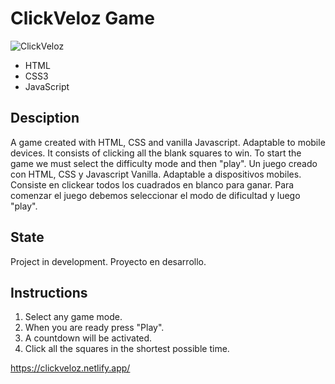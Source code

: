 # ClickVeloz Game

![ClickVeloz](https://user-images.githubusercontent.com/128076873/233641229-bd611773-0e6b-4fdd-b937-57f0ed6dc379.png)

<ul>
<li>HTML</li>
<li>CSS3</li>
<li>JavaScript</li>
</ul>

<h2>Desciption</h2>

A game created with HTML, CSS and vanilla Javascript. Adaptable to mobile devices. It consists of clicking all the blank squares to win. To start the game we must select the difficulty mode and then "play".
Un juego creado con HTML, CSS y Javascript Vanilla. Adaptable a dispositivos mobiles. Consiste en clickear todos los cuadrados en blanco para ganar. Para comenzar el juego debemos seleccionar el modo de dificultad y luego "play".

<h2>State</h2>
Project in development. 
Proyecto en desarrollo. 

<h2>Instructions</h2>
<ol>
<li>Select any game mode.</li>
<li>When you are ready press "Play".</li>
<li>A countdown will be activated.</li>
<li>Click all the squares in the shortest possible time.</li>
</ol>

<a>https://clickveloz.netlify.app/</a>

